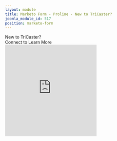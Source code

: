 ```yaml
---
layout: module
title: Marketo Form - Proline - New to TriCaster?
joomla_module_id: 517
position: marketo-form
---
```

<div class="prospects-btn marketo-button rounded2"><span style="font-size: 14px;">New to TriCaster?</span><br /> Connect to Learn More</div>
<div class="prospects"><iframe src="http://pages.newtek.com/ProspectCustomers-Upgrade.html" scrolling="no" frameborder="0" height="300"></iframe></div>
